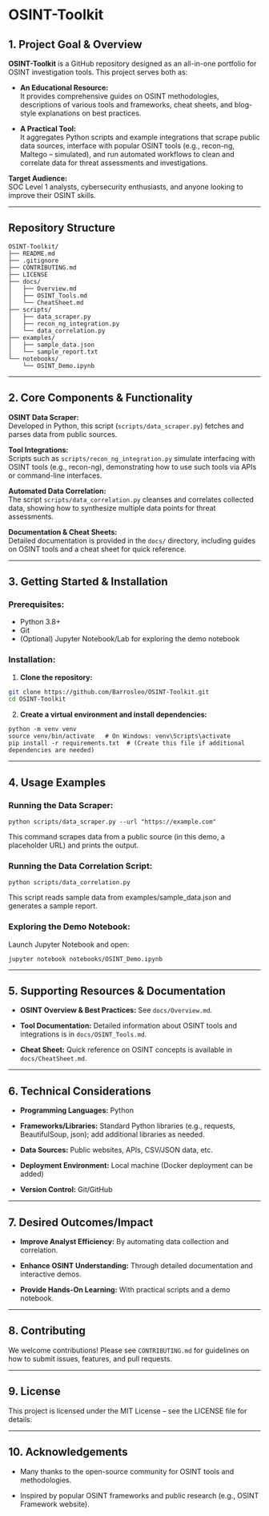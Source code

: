 # OSINT-Toolkit

## 1. Project Goal & Overview

**OSINT-Toolkit** is a GitHub repository designed as an all-in-one portfolio for OSINT investigation tools. This project serves both as:

- **An Educational Resource:**  
  It provides comprehensive guides on OSINT methodologies, descriptions of various tools and frameworks, cheat sheets, and blog-style explanations on best practices.
  
- **A Practical Tool:**  
  It aggregates Python scripts and example integrations that scrape public data sources, interface with popular OSINT tools (e.g., recon-ng, Maltego – simulated), and run automated workflows to clean and correlate data for threat assessments and investigations.

**Target Audience:**  
SOC Level 1 analysts, cybersecurity enthusiasts, and anyone looking to improve their OSINT skills.

---

## Repository Structure
```
OSINT-Toolkit/
├── README.md                        
├── .gitignore                       
├── CONTRIBUTING.md                  
├── LICENSE                          
├── docs/
│   ├── Overview.md                 
│   ├── OSINT_Tools.md              
│   └── CheatSheet.md               
├── scripts/
│   ├── data_scraper.py             
│   ├── recon_ng_integration.py     
│   └── data_correlation.py         
├── examples/
│   ├── sample_data.json            
│   └── sample_report.txt           
└── notebooks/
    └── OSINT_Demo.ipynb            
```

---

## 2. Core Components & Functionality

**OSINT Data Scraper:**  
Developed in Python, this script (`scripts/data_scraper.py`) fetches and parses data from public sources.

**Tool Integrations:**  
Scripts such as `scripts/recon_ng_integration.py` simulate interfacing with OSINT tools (e.g., recon-ng), demonstrating how to use such tools via APIs or command-line interfaces.

**Automated Data Correlation:**  
The script `scripts/data_correlation.py` cleanses and correlates collected data, showing how to synthesize multiple data points for threat assessments.

**Documentation & Cheat Sheets:**  
Detailed documentation is provided in the `docs/` directory, including guides on OSINT tools and a cheat sheet for quick reference.

---

## 3. Getting Started & Installation

### Prerequisites:
- Python 3.8+  
- Git  
- (Optional) Jupyter Notebook/Lab for exploring the demo notebook

### Installation:

1. **Clone the repository:**
  ```bash
  git clone https://github.com/Barrosleo/OSINT-Toolkit.git
  cd OSINT-Toolkit
  ```

2. **Create a virtual environment and install dependencies:**
  ```
  python -m venv venv
  source venv/bin/activate   # On Windows: venv\Scripts\activate
  pip install -r requirements.txt  # (Create this file if additional dependencies are needed)
  ```

---

## 4. Usage Examples

### **Running the Data Scraper:**
  ```
  python scripts/data_scraper.py --url "https://example.com"
  ```
This command scrapes data from a public source (in this demo, a placeholder URL) and prints the output.

### **Running the Data Correlation Script:**
  ```
  python scripts/data_correlation.py
  ```
This script reads sample data from examples/sample_data.json and generates a sample report.

### **Exploring the Demo Notebook:**
Launch Jupyter Notebook and open:
  ```
  jupyter notebook notebooks/OSINT_Demo.ipynb
  ```

---

## 5. Supporting Resources & Documentation

- **OSINT Overview & Best Practices:** See `docs/Overview.md`.

- **Tool Documentation:** Detailed information about OSINT tools and integrations is in `docs/OSINT_Tools.md`.

- **Cheat Sheet:** Quick reference on OSINT concepts is available in `docs/CheatSheet.md`.

---

## 6. Technical Considerations

- **Programming Languages:** Python

- **Frameworks/Libraries:** Standard Python libraries (e.g., requests, BeautifulSoup, json); add additional libraries as needed.

- **Data Sources:** Public websites, APIs, CSV/JSON data, etc.

- **Deployment Environment:** Local machine (Docker deployment can be added)

- **Version Control:** Git/GitHub

---

## 7. Desired Outcomes/Impact

- **Improve Analyst Efficiency:** By automating data collection and correlation.

- **Enhance OSINT Understanding:** Through detailed documentation and interactive demos.

- **Provide Hands-On Learning:** With practical scripts and a demo notebook.

---

## 8. Contributing

We welcome contributions! Please see `CONTRIBUTING.md` for guidelines on how to submit issues, features, and pull requests.

---

## 9. License

This project is licensed under the MIT License – see the LICENSE file for details.

---

## 10. Acknowledgements

- Many thanks to the open-source community for OSINT tools and methodologies.

- Inspired by popular OSINT frameworks and public research (e.g., OSINT Framework website).

































  
